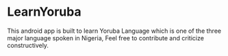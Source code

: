 # LearnYoruba
 This android app is built to learn Yoruba Language which is one of the three major language spoken in Nigeria, Feel free to contribute and criticize constructively.
